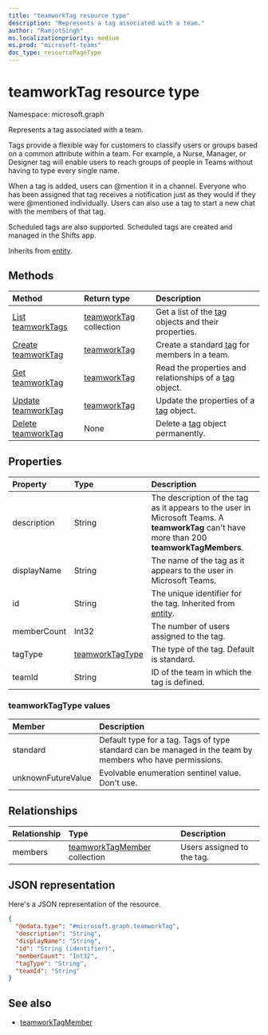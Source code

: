 ```yaml
---
title: "teamworkTag resource type"
description: "Represents a tag associated with a team."
author: "RamjotSingh"
ms.localizationpriority: medium
ms.prod: "microsoft-teams"
doc_type: resourcePageType
---
```


# teamworkTag resource type

Namespace: microsoft.graph

Represents a tag associated with a team.

Tags provide a flexible way for customers to classify users or groups based on a common attribute within a team. For example, a Nurse, Manager, or Designer tag will enable users to reach groups of people in Teams without having to type every single name.

When a tag is added, users can @mention it in a channel. Everyone who has been assigned that tag receives a notification just as they would if they were @mentioned individually. Users can also use a tag to start a new chat with the members of that tag.

Scheduled tags are also supported. Scheduled tags are created and managed in the Shifts app.  

Inherits from [entity](../resources/entity.md).

## Methods
|Method|Return type|Description|
|:---|:---|:---|
|[List teamworkTags](../api/teamworktag-list.md)|[teamworkTag](teamworktag.md) collection|Get a list of the [tag](../resources/teamworktag.md) objects and their properties.|
|[Create teamworkTag](../api/teamworktag-post.md)|[teamworkTag](teamworktag.md)|Create a standard [tag](../resources/teamworktag.md) for members in a team.|
|[Get teamworkTag](../api/teamworktag-get.md)|[teamworkTag](teamworktag.md)|Read the properties and relationships of a [tag](../resources/teamworktag.md) object.|
|[Update teamworkTag](../api/teamworktag-update.md)|[teamworkTag](teamworktag.md)|Update the properties of a [tag](../resources/teamworktag.md) object.|
|[Delete teamworkTag](../api/teamworktag-delete.md)|None|Delete a [tag](../resources/teamworktag.md) object permanently.|

## Properties
|Property|Type|Description|
|:---|:---|:---|
|description|String|The description of the tag as it appears to the user in Microsoft Teams. A **teamworkTag** can't have more than 200 **teamworkTagMembers**.|
|displayName|String|The name of the tag as it appears to the user in Microsoft Teams.|
|id|String|The unique identifier for the tag. Inherited from [entity](../resources/entity.md).|
|memberCount|Int32|The number of users assigned to the tag.|
|tagType|[teamworkTagType](../resources/teamworktag.md#teamworktagtype-values)|The type of the tag. Default is standard.|
|teamId|String|ID of the team in which the tag is defined.|

### teamworkTagType values

| Member   | Description                                                                                               |
|:---------|:----------------------------------------------------------------------------------------------------------|
| standard | Default type for a tag. Tags of type standard can be managed in the team by members who have permissions. |
| unknownFutureValue | Evolvable enumeration sentinel value. Don't use.                                               |

## Relationships
|Relationship|Type|Description|
|:---|:---|:---|
|members|[teamworkTagMember](../resources/teamworktagmember.md) collection|Users assigned to the tag.|

## JSON representation
Here's a JSON representation of the resource.
<!-- {
  "blockType": "resource",
  "keyProperty": "id",
  "@odata.type": "microsoft.graph.teamworkTag",
  "baseType": "microsoft.graph.entity",
  "openType": false
}
-->
``` json
{
  "@odata.type": "#microsoft.graph.teamworkTag",
  "description": "String",
  "displayName": "String",
  "id": "String (identifier)",
  "memberCount": "Int32",
  "tagType": "String",
  "teamId": "String"
}
```

## See also
- [teamworkTagMember](../resources/teamworktagmember.md)
